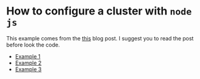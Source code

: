 # How to configure a cluster with `node js`

This example comes from the [this](http://tostring.it/2014/06/03/how-to-configure-a-cluster-with-node-js/) blog post.
I suggest you to read the post before look the code.

- [Example 1](cluster001.js)
- [Example 2](cluster002.js)
- [Example 3](cluster003.js)

